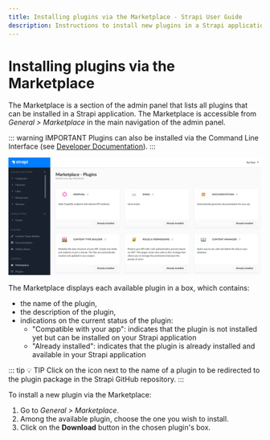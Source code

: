 ```yaml
---
title: Installing plugins via the Marketplace - Strapi User Guide
description: Instructions to install new plugins in a Strapi application via the Marketplace
---
```


# Installing plugins via the Marketplace

The Marketplace is a section of the admin panel that lists all plugins that can be installed in a Strapi application. The Marketplace is accessible from _General > Marketplace_ in the main navigation of the admin panel.

::: warning IMPORTANT
Plugins can also be installed via the Command Line Interface (see [Developer Documentation](/developer-docs/latest/developer-resources/cli/CLI.md#strapi-install)).
:::

![Interface of the Marketplace](../assets/plugins/marketplace.png)

The Marketplace displays each available plugin in a box, which contains:
- the name of the plugin,
- the description of the plugin,
- indications on the current status of the plugin:
   - "Compatible with your app": indicates that the plugin is not installed yet but can be installed on your Strapi application
   - "Already installed": indicates that the plugin is already installed and available in your Strapi application

::: tip 💡 TIP
Click on the <Fa-ExternalLinkAlt /> icon next to the name of a plugin to be redirected to the plugin package in the Strapi GitHub repository.
:::

To install a new plugin via the Marketplace:

1. Go to *General > Marketplace*.
2. Among the available plugin, choose the one you wish to install.
3. Click on the **Download** button in the chosen plugin's box.